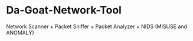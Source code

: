 # Da-Goat-Network-Tool
Network Scanner + Packet Sniffer + Packet Analyzer + NIDS (MISUSE and ANOMALY)
